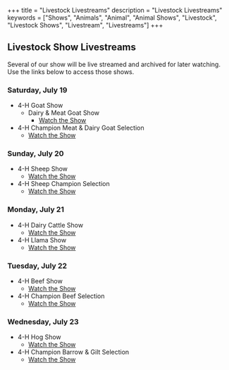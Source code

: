 +++
title = "Livestock Livestreams"
description = "Livestock Livestreams"
keywords = ["Shows", "Animals", "Animal", "Animal Shows", "Livestock", "Livestock Shows", "Livestream", "Livestreams"]
+++

## Livestock Show Livestreams

Several of our show will be live streamed and archived for later watching. Use the links below to access those shows.

### Saturday, July 19

* 4-H Goat Show
  * Dairy & Meat Goat Show
    * [Watch the Show](https://www.youtube.com/watch?v=1Csch2k5vKM&list=PLvge1NFz1aBuijGnyxNeY5OYi-ZawdIOE&index=1&pp=iAQB0gcJCc0JAYcqIYzv)
* 4-H Champion Meat & Dairy Goat Selection
  * [Watch the Show](https://www.youtube.com/watch?v=fR-mmJDr3Ro&list=PLvge1NFz1aBuijGnyxNeY5OYi-ZawdIOE&index=2&pp=iAQB)

### Sunday, July 20

* 4-H Sheep Show
  * [Watch the Show](https://www.youtube.com/watch?v=XqiJEJ1RirE&list=PLvge1NFz1aBuijGnyxNeY5OYi-ZawdIOE&index=3&pp=iAQB)
* 4-H Sheep Champion Selection
  * [Watch the Show](https://www.youtube.com/watch?v=qhagM16_G4c&list=PLvge1NFz1aBuijGnyxNeY5OYi-ZawdIOE&index=4&pp=iAQB)

### Monday, July 21

* 4-H Dairy Cattle Show
  * [Watch the Show](https://www.youtube.com/watch?v=kXxkouKSV_g&list=PLvge1NFz1aBuijGnyxNeY5OYi-ZawdIOE&index=5&pp=iAQB)
* 4-H Llama Show
  * [Watch the Show](https://www.youtube.com/watch?v=cvNbWd0DN6g&list=PLvge1NFz1aBuijGnyxNeY5OYi-ZawdIOE&index=6&pp=iAQB)

### Tuesday, July 22

* 4-H Beef Show
  * [Watch the Show](https://www.youtube.com/watch?v=HVLe-JGnlW4&list=PLvge1NFz1aBuijGnyxNeY5OYi-ZawdIOE&index=7&pp=iAQB)
* 4-H Champion Beef Selection
  * [Watch the Show](https://www.youtube.com/watch?v=1IMae32K5C4&list=PLvge1NFz1aBuijGnyxNeY5OYi-ZawdIOE&index=8&pp=iAQB)

### Wednesday, July 23

* 4-H Hog Show
  * [Watch the Show](https://www.youtube.com/watch?v=7R6TfI2ssfM&list=PLvge1NFz1aBuijGnyxNeY5OYi-ZawdIOE&index=9&pp=iAQB)
* 4-H Champion Barrow & Gilt Selection
  * [Watch the Show](https://www.youtube.com/watch?v=zKPdCAz0JG4&list=PLvge1NFz1aBuijGnyxNeY5OYi-ZawdIOE&index=10&pp=iAQB)
